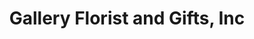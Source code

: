 ---
title: "Gallery Florist and Gifts, Inc"
url: /mebane/gallery-florist-and-gifts-inc/
shop: florist
---